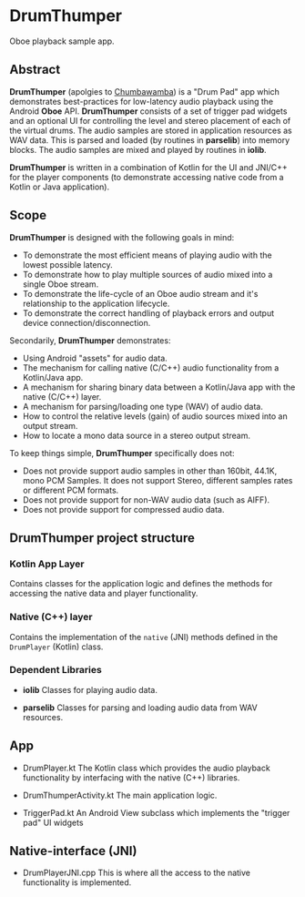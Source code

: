 **DrumThumper**
==========
Oboe playback sample app.

## Abstract
**DrumThumper** (apolgies to [Chumbawamba](https://www.youtube.com/watch?v=2H5uWRjFsGc)) is a "Drum Pad" app which demonstrates best-practices for low-latency audio playback using the Android **Oboe** API.
**DrumThumper** consists of a set of trigger pad widgets and an optional UI for controlling the level and stereo placement of each of the virtual drums.
The audio samples are stored in application resources as WAV data. This is parsed and loaded (by routines in **parselib**) into memory blocks.
The audio samples are mixed and played by routines in **iolib**.

**DrumThumper** is written in a combination of Kotlin for the UI and JNI/C++ for the player components (to demonstrate accessing native code from a Kotlin or Java application).

## Scope
**DrumThumper** is designed with the following goals in mind:
* To demonstrate the most efficient means of playing audio with the lowest possible latency.
* To demonstrate how to play multiple sources of audio mixed into a single Oboe stream.
* To demonstrate the life-cycle of an Oboe audio stream and it's relationship to the application lifecycle.
* To demonstrate the correct handling of playback errors and output device connection/disconnection.

Secondarily, **DrumThumper** demonstrates:
* Using Android "assets" for audio data.
* The mechanism for calling native (C/C++) audio functionality from a Kotlin/Java app.
* A mechanism for sharing binary data between a Kotlin/Java app with the native (C/C++) layer.
* A mechanism for parsing/loading one type (WAV) of audio data.
* How to control the relative levels (gain) of audio sources mixed into an output stream.
* How to locate a mono data source in a stereo output stream.

To keep things simple, **DrumThumper** specifically does not:
* Does not provide support audio samples in other than 160bit, 44.1K, mono PCM Samples. It does not support Stereo, different samples rates or different PCM formats.
* Does not provide support for non-WAV audio data (such as AIFF).
* Does not provide support for compressed audio data.

## DrumThumper project structure
### Kotlin App Layer
Contains classes for the application logic and defines the methods for accessing the native data and player functionality.

### Native (C++) layer
Contains the implementation of the `native` (JNI) methods defined in the `DrumPlayer` (Kotlin) class.

### Dependent Libraries
* **iolib**
Classes for playing audio data.

* **parselib**
Classes for parsing and loading audio data from WAV resources.

## App
* DrumPlayer.kt
The Kotlin class which provides the audio playback functionality by interfacing with the native (C++) libraries.

* DrumThumperActivity.kt
The main application logic.

* TriggerPad.kt
An Android View subclass which implements the "trigger pad" UI widgets

## Native-interface (JNI)
* DrumPlayerJNI.cpp
 This is where all the access to the native functionality is implemented.
